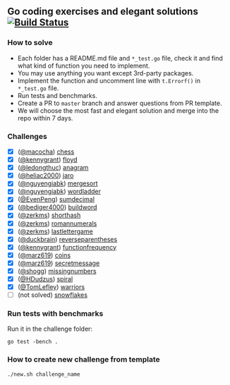 ## Go coding exercises and elegant solutions [![Build Status](https://travis-ci.org/plutov/practice-go.svg?branch=master)](https://travis-ci.org/plutov/practice-go)

### How to solve

 - Each folder has a README.md file and `*_test.go` file, check it and find what kind of function you need to implement.
 - You may use anything you want except 3rd-party packages.
 - Implement the function and uncomment line with `t.Errorf()` in `*_test.go` file.
 - Run tests and benchmarks.
 - Create a PR to `master` branch and answer questions from PR template.
 - We will choose the most fast and elegant solution and merge into the repo within 7 days.

### Challenges

 - [x] ([@macocha](https://github.com/macocha)) [chess](https://github.com/plutov/practice-go/tree/master/chess)
 - [x] ([@kennygrant](https://github.com/kennygrant)) [floyd](https://github.com/plutov/practice-go/tree/master/floyd)
 - [x] ([@ledongthuc](https://github.com/ledongthuc)) [anagram](https://github.com/plutov/practice-go/tree/master/anagram)
 - [x] ([@heliac2000](https://github.com/heliac2000)) [jaro](https://github.com/plutov/practice-go/tree/master/jaro)
 - [x] ([@nguyengiabk](https://github.com/nguyengiabk)) [mergesort](https://github.com/plutov/practice-go/tree/master/mergesort)
 - [x] ([@nguyengiabk](https://github.com/nguyengiabk)) [wordladder](https://github.com/plutov/practice-go/tree/master/wordladder)
 - [x] ([@EvenPeng](https://github.com/EvenPeng)) [sumdecimal](https://github.com/plutov/practice-go/tree/master/sumdecimal)
 - [x] ([@bediger4000](https://github.com/bediger4000)) [buildword](https://github.com/plutov/practice-go/tree/master/buildword)
 - [x] ([@zerkms](https://github.com/zerkms)) [shorthash](https://github.com/plutov/practice-go/tree/master/shorthash)
 - [x] ([@zerkms](https://github.com/zerkms)) [romannumerals](https://github.com/plutov/practice-go/tree/master/romannumerals)
 - [x] ([@zerkms](https://github.com/zerkms)) [lastlettergame](https://github.com/plutov/practice-go/tree/master/lastlettergame)
 - [x] ([@duckbrain](https://github.com/duckbrain)) [reverseparentheses](https://github.com/plutov/practice-go/tree/master/reverseparentheses)
 - [x] ([@kennygrant](https://github.com/kennygrant)) [functionfrequency](https://github.com/plutov/practice-go/tree/master/functionfrequency)
 - [x] ([@marz619](https://github.com/marz619)) [coins](https://github.com/plutov/practice-go/tree/master/coins)
 - [x] ([@marz619](https://github.com/marz619)) [secretmessage](https://github.com/plutov/practice-go/tree/master/secretmessage)
 - [x] ([@shogg](https://github.com/shogg)) [missingnumbers](https://github.com/plutov/practice-go/tree/master/missingnumbers)
 - [x] ([@HDudzus](https://github.com/HDudzus)) [spiral](https://github.com/plutov/practice-go/tree/master/spiral)
- [x] ([@TomLefley](https://github.com/TomLefley)) [warriors](https://github.com/plutov/practice-go/tree/master/warriors)
- [ ] (not solved) [snowflakes](https://github.com/plutov/practice-go/tree/master/snowflakes)

### Run tests with benchmarks

Run it in the challenge folder:

```
go test -bench .
```

### How to create new challenge from template

```
./new.sh challenge_name
```
